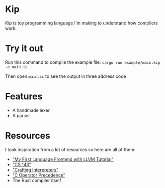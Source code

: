 # Kip 
Kip is toy programming language I'm making to understand how compilers work.


# Try it out

Run this command to compile the example file:
`cargo run example/main.kip -o main.ic`

Then open `main.ic` to see the output in three address code

# Features
- A handmade lexer
- A parser
# Resources
I took inspiration from a lot of resources so here are all of them:
- ["My First Language Frontend with LLVM Tutorial"](https://llvm.org/docs/tutorial/MyFirstLanguageFrontend/index.html)
- ["CS 143"](http://web.stanford.edu/class/archive/cs/cs143/cs143.1128/)
- ["Crafting Interpreters"](http://craftinginterpreters.com/contents.html)
- ["C Operator Precedence"](https://en.cppreference.com/w/c/language/operator_precedence)
- The Rust compiler itself
